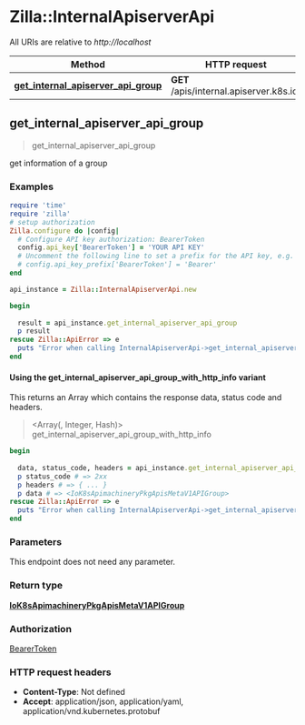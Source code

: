 # Zilla::InternalApiserverApi

All URIs are relative to *http://localhost*

| Method | HTTP request | Description |
| ------ | ------------ | ----------- |
| [**get_internal_apiserver_api_group**](InternalApiserverApi.md#get_internal_apiserver_api_group) | **GET** /apis/internal.apiserver.k8s.io/ |  |


## get_internal_apiserver_api_group

> <IoK8sApimachineryPkgApisMetaV1APIGroup> get_internal_apiserver_api_group



get information of a group

### Examples

```ruby
require 'time'
require 'zilla'
# setup authorization
Zilla.configure do |config|
  # Configure API key authorization: BearerToken
  config.api_key['BearerToken'] = 'YOUR API KEY'
  # Uncomment the following line to set a prefix for the API key, e.g. 'Bearer' (defaults to nil)
  # config.api_key_prefix['BearerToken'] = 'Bearer'
end

api_instance = Zilla::InternalApiserverApi.new

begin
  
  result = api_instance.get_internal_apiserver_api_group
  p result
rescue Zilla::ApiError => e
  puts "Error when calling InternalApiserverApi->get_internal_apiserver_api_group: #{e}"
end
```

#### Using the get_internal_apiserver_api_group_with_http_info variant

This returns an Array which contains the response data, status code and headers.

> <Array(<IoK8sApimachineryPkgApisMetaV1APIGroup>, Integer, Hash)> get_internal_apiserver_api_group_with_http_info

```ruby
begin
  
  data, status_code, headers = api_instance.get_internal_apiserver_api_group_with_http_info
  p status_code # => 2xx
  p headers # => { ... }
  p data # => <IoK8sApimachineryPkgApisMetaV1APIGroup>
rescue Zilla::ApiError => e
  puts "Error when calling InternalApiserverApi->get_internal_apiserver_api_group_with_http_info: #{e}"
end
```

### Parameters

This endpoint does not need any parameter.

### Return type

[**IoK8sApimachineryPkgApisMetaV1APIGroup**](IoK8sApimachineryPkgApisMetaV1APIGroup.md)

### Authorization

[BearerToken](../README.md#BearerToken)

### HTTP request headers

- **Content-Type**: Not defined
- **Accept**: application/json, application/yaml, application/vnd.kubernetes.protobuf

